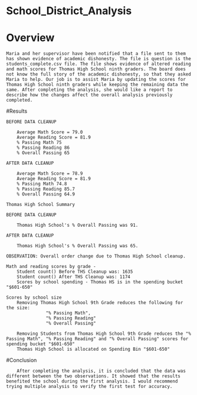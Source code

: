 # School_District_Analysis

# Overview
	
	Maria and her supervisor have been notified that a file sent to them has shown evidence of academic dishonesty. The file is question is the students_complete.csv file. The file shows evidence of altered reading and math scores for Thomas High School ninth graders. The board does not know the full story of the academic dishonesty, so that they asked Maria to help. Our job is to assist Maria by updating the scores for Thomas High School ninth graders while keeping the remaining data the same. After completing the analysis, she would like a report to describe how the changes affect the overall analysis previously completed. 

#Results

	BEFORE DATA CLEANUP

		Average Math Score = 79.0
		Average Reading Score = 81.9
		% Passing Math 75
		% Passing Reading 86
		% Overall Passing 65

	AFTER DATA CLEANUP

		Average Math Score = 78.9
		Average Reading Score = 81.9
		% Passing Math 74.8
		% Passing Reading 85.7
		% Overall Passing 64.9

	Thomas High School Summary

	BEFORE DATA CLEANUP

		Thomas High School's % Overall Passing was 91.

	AFTER DATA CLEANUP

		Thomas High School's % Overall Passing was 65.

	OBSERVATION: Overall order change due to Thomas High School cleanup.

	Math and reading scores by grade - 
		Student count() Before THS Cleanup was: 1635
		Student count() After THS Cleanup was: 1174
		Scores by school spending - Thomas HS is in the spending bucket "$601-650"

	Scores by school size
		Removing Thomas High School 9th Grade reduces the following for the size:
                   "% Passing Math", 
                   "% Passing Reading"  
                   "% Overall Passing" 
                   
		Removing Students from Thomas High School 9th Grade reduces the "% Passing Math", "% Passing Reading" and "% Overall Passing" scores for spending bucket "$601-650"
		Thomas High School is allocated on Spending Bin "$601-650"

#Conclusion

        After completing the analysis, it is concluded that the data was different between the two observations. It showed that the results benefited the school during the first analysis. I would recommend trying multiple analysis to verify the first test for accuracy. 